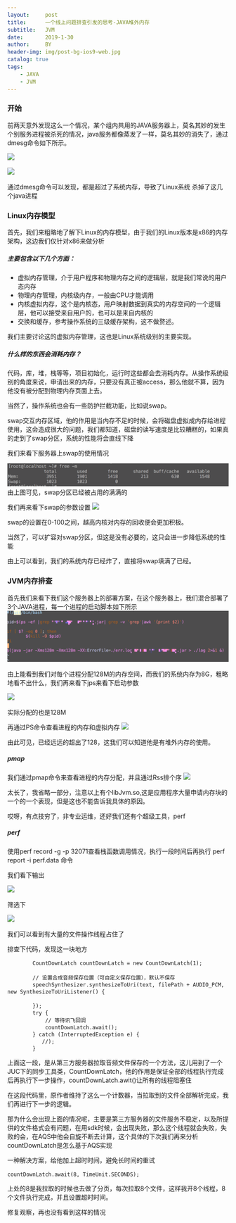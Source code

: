 ```yaml
---
layout:     post
title:      一个线上问题排查引发的思考-JAVA堆外内存
subtitle:   JVM
date:       2019-1-30
author:     BY
header-img: img/post-bg-ios9-web.jpg
catalog: true
tags:
    - JAVA
    - JVM 
---
```


### 开始
    
前两天意外发现这么一个情况，某个组内共用的JAVA服务器上，莫名其妙的发生个别服务进程被杀死的情况，java服务都像蒸发了一样，莫名其妙的消失了，通过dmesg命令如下所示。


![](https://silenming.github.io/img/postFile/dmesg1.png)

![](https://silenming.github.io/img/postFile/dmesg2.png)

通过dmesg命令可以发现，都是超过了系统内存，导致了Linux系统 杀掉了这几个java进程

### Linux内存模型

首先，我们来粗略地了解下Linux的内存模型，由于我们的Linux版本是x86的内存架构，这边我们仅针对x86来做分析


##### 主要包含以下几个方面：
- 虚拟内存管理，介于用户程序和物理内存之间的逻辑层，就是我们常说的用户态内存
- 物理内存管理，内核级内存，一般由CPU才能调用
- 内核虚拟内存，这个是内核态，用户映射数据到真实的内存空间的一个逻辑层，他可以接受来自用户的，也可以是来自内核的
- 交换和缓存，参考操作系统的三级缓存架构，这不做赘述。


我们主要讨论这的虚拟内存管理，这也是Linux系统级别的主要实现。

    

##### 什么样的东西会消耗内存？

代码，库，堆，栈等等，项目初始化，运行时这些都会去消耗内存。从操作系统级别的角度来说，申请出来的内存，只要没有真正被access，那么他就不算，因为他没有被分配到物理内存页面上去。

当然了，操作系统也会有一些防护拦截功能，比如说swap。

swap交互内存区域，他的作用是当内存不足的时候，会将磁盘虚拟成内存给进程使用，这会造成很大的问题，我们都知道，磁盘的读写速度是比较糟糕的，如果真的走到了swap分区，系统的性能将会直线下降

我们来看下服务器上swap的使用情况

![](img/postFile/swap-free.png)
由上图可见，swap分区已经被占用的满满的

我们再来看下swap的参数设置
![](https://silenming.github.io/img/postFile/swap.png)

swap的设置在0-100之间，越高内核对内存的回收便会更加积极。

当然了，可以扩容对swap分区，但这是没有必要的，这只会进一步降低系统的性能

由上可以看到，我们的系统内存已经炸了，直接将swap填满了已经。

### JVM内存排查

﻿﻿﻿﻿﻿﻿﻿﻿首先我们来看下我们这个服务器上的部署方案，在这个服务器上，我们混合部署了3个JAVA进程，每一个进程的启动脚本如下所示
![](img/postFile/bash.png)

由上能看到我们对每个进程分配128M的内存空间，而我们的系统内存为8G，粗略地看不出什么，我们再来看下jps来看下启动参数

![](https://silenming.github.io/img/postFile/jps.png)

实际分配的也是128M

再通过PS命令查看进程的内存和虚拟内存
![](https://silenming.github.io/img/postFile/ps.png)

由此可见，已经远远的超出了128，这我们可以知道他是有堆外内存的使用。

##### pmap

我们通过pmap命令来查看进程的内存分配，并且通过Rss排个序
![](https://silenming.github.io/img/postFile/pmap.png)

太长了，我省略一部分，注意以上有个libJvm.so,这是应用程序大量申请内存块的一个的一个表现，但是这也不能告诉我具体的原因。


哎呀，有点技穷了，非专业运维，还好我们还有个超级工具，perf

##### perf

使用perf record -g -p 32071查看栈函数调用情况，执行一段时间后再执行 perf report -i perf.data 命令

我们看下输出

![](https://silenming.github.io/img/postFile/pref.png)


筛选下


![](https://silenming.github.io/img/postFile/pref-down.png)

我们可以看到有大量的文件操作线程占住了

排查下代码，发现这一块地方

```
        CountDownLatch countDownLatch = new CountDownLatch(1);

        // 设置合成音频保存位置（可自定义保存位置），默认不保存
        speechSynthesizer.synthesizeToUri(text, filePath + AUDIO_PCM, new SynthesizeToUriListener() { 

        });
        try {
            // 等待讯飞回调
            countDownLatch.await();
        } catch (InterruptedException e) {
           //);
        }

```

上面这一段，是从第三方服务器拉取音频文件保存的一个方法，这儿用到了一个JUC下的同步工具类，CountDownLatch，他的作用是保证全部的线程执行完成后再执行下一步操作，countDownLatch.awit()让所有的线程阻塞住

在这段代码里，原作者维持了这么一个计数器，当拉取到的文件全部解析完成，我们再进行下一步的逻辑。

那为什么会出现上面的情况呢，主要是第三方服务器的文件服务不稳定，以及所提供的文件格式会有问题，在用sdk时候，会出现失败，那么这个线程就会失败，失败的会，在AQS中他会自旋不断去计算，这个具体的下次我们再来分析countDownLatch是怎么基于AQS实现

一种解决方案，给他加上超时时间，避免长时间的重试

```
countDownLatch.await(8, TimeUnit.SECONDS);

```

上处的8是我拉取的时候也去做了分页，每次拉取8个文件，这样我开8个线程，8个文件执行完成，并且设置超时时间。

修复观察，再也没有看到这样的情况











